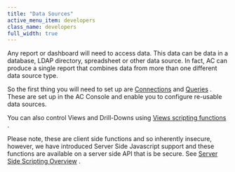```yaml
---
title: "Data Sources"
active_menu_item: developers
class_name: developers
full_width: true
---
```



Any report or dashboard will need to access data. This data can be data in a database, LDAP directory, spreadsheet or other data source. In fact, AC can produce a single report that combines data from more than one different data source type.

So the first thing you will need to set up are [Connections](../../the-console/console-tabs/connections/index) and [Queries](../../the-console/console-tabs/queries/index) . These are set up in the AC Console and enable you to configure re-usable data sources.

You can also control Views and Drill-Downs using [Views scripting functions](../../../scripting-apis/client-api/data-view-functions/index) .

Please note, these are client side functions and so inherently insecure, however, we have introduced Server Side Javascript support and these functions are available on a server side API that is be secure. See [Server Side Scripting Overview](../../../scripting-apis/server-side-scripting-overview/index) .
